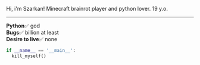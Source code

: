 Hi, i'm Szarkan! Minecraft brainrot player and python lover.
19 y.o.

***

**Python**✅ god  
**Bugs**✅ billion at least  
**Desire to live**✅ none  
  
```py
if __name__ == '__main__':
  kill_myself()
```
